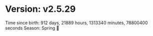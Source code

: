 # Version: v2.5.29
Time since birth: 912 days, 21889 hours, 1313340 minutes, 78800400 seconds
Season: Spring 🌸
